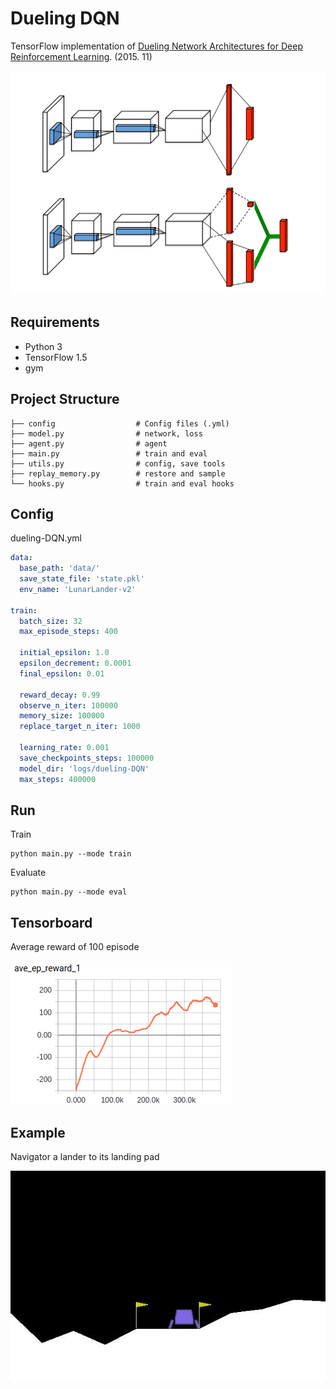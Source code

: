 # Dueling DQN

TensorFlow implementation of [Dueling Network Architectures for Deep Reinforcement Learning](https://arxiv.org/pdf/1511.06581.pdf). (2015. 11)

![images](images/paper.png)

## Requirements

- Python 3
- TensorFlow 1.5
- gym


## Project Structure


    ├── config                  # Config files (.yml)
    ├── model.py                # network, loss
    ├── agent.py                # agent 
    ├── main.py                 # train and eval
    ├── utils.py                # config, save tools
    ├── replay_memory.py        # restore and sample 
    └── hooks.py                # train and eval hooks
    

## Config

dueling-DQN.yml

```yml
data:
  base_path: 'data/'
  save_state_file: 'state.pkl'
  env_name: 'LunarLander-v2'

train:
  batch_size: 32
  max_episode_steps: 400

  initial_epsilon: 1.0
  epsilon_decrement: 0.0001
  final_epsilon: 0.01

  reward_decay: 0.99
  observe_n_iter: 100000
  memory_size: 100000
  replace_target_n_iter: 1000

  learning_rate: 0.001
  save_checkpoints_steps: 100000
  model_dir: 'logs/dueling-DQN'
  max_steps: 400000
```


## Run


Train

```
python main.py --mode train
```

Evaluate

```
python main.py --mode eval
```

## Tensorboard
Average reward of 100 episode

![images](images/reward.png)


## Example
Navigator a lander to its landing pad

![images](images/example.gif)
